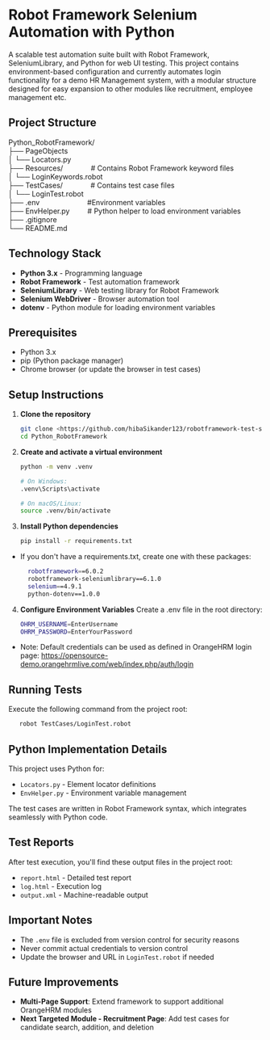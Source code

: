 # Robot Framework Selenium Automation with Python

A scalable test automation suite built with Robot Framework, SeleniumLibrary, and Python for web UI testing. This project contains environment-based configuration and currently automates login functionality for a demo HR Management system, with a modular structure designed for easy expansion to other modules like recruitment, employee management etc.
## Project Structure
Python_RobotFramework/ \
├── PageObjects \
│ └── Locators.py \
├── Resources/     &nbsp;&nbsp;&nbsp;&nbsp;&nbsp;&nbsp;&nbsp;&nbsp;&nbsp;&nbsp;&nbsp;&nbsp; # Contains Robot Framework keyword files \
│ └── LoginKeywords.robot \
├── TestCases/ &nbsp;&nbsp;&nbsp;&nbsp;&nbsp;&nbsp;&nbsp;&nbsp;&nbsp;&nbsp;&nbsp;&nbsp;&nbsp;# Contains test case files \
│ └── LoginTest.robot \
├── .env &nbsp;&nbsp;&nbsp;&nbsp;&nbsp;&nbsp;&nbsp;&nbsp;&nbsp;&nbsp;&nbsp;&nbsp;&nbsp;&nbsp;&nbsp;&nbsp;&nbsp;&nbsp;&nbsp;&nbsp;&nbsp;&nbsp;&nbsp;#Environment variables \
├── EnvHelper.py &nbsp;&nbsp;&nbsp;&nbsp;&nbsp;&nbsp;&nbsp; # Python helper to load environment variables \
├── .gitignore  \
└── README.md 


## Technology Stack

- **Python 3.x** - Programming language
- **Robot Framework** - Test automation framework
- **SeleniumLibrary** - Web testing library for Robot Framework
- **Selenium WebDriver** - Browser automation tool
- **dotenv** - Python module for loading environment variables

## Prerequisites

- Python 3.x
- pip (Python package manager)
- Chrome browser (or update the browser in test cases)

## Setup Instructions

1. **Clone the repository**
   ```bash
   git clone <https://github.com/hibaSikander123/robotframework-test-suite.git>
   cd Python_RobotFramework

2. **Create and activate a virtual environment**
   ```bash
   python -m venv .venv 
   
   # On Windows:
   .venv\Scripts\activate
   
   # On macOS/Linux:
   source .venv/bin/activate

3. **Install Python dependencies**
   ```bash
   pip install -r requirements.txt
   
* If you don't have a requirements.txt, create one with these packages:
  ```bash
    robotframework==6.0.2
    robotframework-seleniumlibrary==6.1.0
    selenium==4.9.1
    python-dotenv==1.0.0
4. **Configure Environment Variables**
Create a .env file in the root directory:
   ```bash
   OHRM_USERNAME=EnterUsername
   OHRM_PASSWORD=EnterYourPassword
   
* Note: Default credentials can be used as defined in OrangeHRM login page: https://opensource-demo.orangehrmlive.com/web/index.php/auth/login 

## Running Tests
Execute the following command from the project root:
```bash
   robot TestCases/LoginTest.robot
```
## Python Implementation Details
This project uses Python for:

* ``Locators.py`` - Element locator definitions
* ``EnvHelper.py`` - Environment variable management 

The test cases are written in Robot Framework syntax, which integrates seamlessly with Python code.

## Test Reports
After test execution, you'll find these output files in the project root:
* ``report.html`` - Detailed test report 
* ``log.html`` - Execution log 
* ``output.xml`` - Machine-readable output

## Important Notes
* The ``.env`` file is excluded from version control for security reasons 
* Never commit actual credentials to version control 
* Update the browser and URL in ``LoginTest.robot`` if needed

## Future Improvements

- **Multi-Page Support**: Extend framework to support additional OrangeHRM modules
- **Next Targeted Module - Recruitment Page**: Add test cases for candidate search, addition, and deletion

